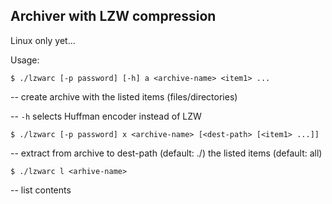## Archiver with LZW compression

Linux only yet...

Usage:

`$ ./lzwarc [-p password] [-h] a <archive-name> <item1> ...`

-- create archive with the listed items (files/directories)

-- `-h` selects Huffman encoder instead of LZW

`$ ./lzwarc [-p password] x <archive-name> [<dest-path> [<item1> ...]]`

-- extract from archive to dest-path (default: ./) the listed items (default: all)

`$ ./lzwarc l <arhive-name>`

-- list contents
